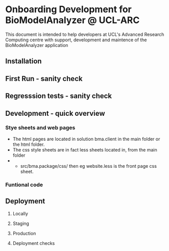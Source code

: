 # Onboarding Development for BioModelAnalyzer @ UCL-ARC

This document is intended to help developers at UCL's Advanced Research Computing centre with support, development and maintence of the BioModelAnalyzer application


## Installation



## First Run - sanity check



## Regresssion tests - sanity check



## Development - quick overview
### Stye sheets and web pages
- The html pages are located in solution bma.client in the main folder or the html folder.
- The css style sheets are in fact less sheets located in, from the main folder
- - src/bma.package/css/ then eg website.less is the front page css sheet.
### Funtional code

## Deployment

1. Locally


2. Staging


3. Production


4. Deployment checks



